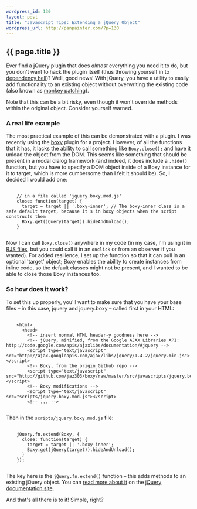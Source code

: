 ```yaml
--- 
wordpress_id: 130
layout: post
title: "Javascript Tips: Extending a jQuery Object"
wordpress_url: http://panpainter.com/?p=130
---
```


## {{ page.title }}

Ever find a jQuery plugin that does *almost* everything you need it to do, but you don't want to hack the plugin itself (thus throwing yourself in to [dependency hell](http://en.wikipedia.org/wiki/Dependency_hell))? Well, good news! With jQuery, you have a utility to easily add functionality to an existing object without overwriting the existing code (also known as [monkey patching](http://en.wikipedia.org/wiki/Monkey_patch)).

Note that this can be a bit risky, even though it won't override methods within the original object. Consider yourself warned.

### A real life example

The most practical example of this can be demonstrated with a plugin. I was recently using the [boxy](http://onehackoranother.com/projects/jquery/boxy/) plugin for a project. However, of all the functions that it has, it lacks the ability to call something like `Boxy.close();` and have it unload the object from the DOM. This seems like something that should be present in a modal dialog framework (and indeed, it does include a `.hide()` function, but you have to specify a DOM object inside of a Boxy instance for it to target, which is more cumbersome than I felt it should be). So, I decided I would add one:

<pre name="code" class="javascript">
  <code>
    // in a file called 'jquery.boxy.mod.js'
    close: function(target) {
      target = target || '.boxy-inner'; // The boxy-inner class is a safe default target, because it's in boxy objects when the script constructs them
      Boxy.get(jQuery(target)).hideAndUnload();
    }
  </code>
</pre>

Now I can call `Boxy.close()` anywhere in my code (in my case, I'm using it in [RJS files](http://api.rubyonrails.org/classes/ActionView/Helpers/PrototypeHelper/JavaScriptGenerator/GeneratorMethods.html), but you could call it in an `onclick` or from an observer if you wanted). For added resilience, I set up the function so that it can pull in an optional 'target' object; Boxy enables the ability to create instances from inline code, so the default classes might not be present, and I wanted to be able to close those Boxy instances too.

### So how does it work?
To set this up properly, you'll want to make sure that you have your base files &ndash; in this case, jquery and jquery.boxy &ndash; called first in your HTML:

<pre name="code" class="html">
  <code>
    &lt;html&gt;
      &lt;head&gt;
        &lt;!-- insert normal HTML header-y goodness here --&gt;
        &lt;!-- jQuery, minified, from the Google AJAX Libraries API: http://code.google.com/apis/ajaxlibs/documentation/#jquery --&gt;
        &lt;script type="text/javascript" src="http://ajax.googleapis.com/ajax/libs/jquery/1.4.2/jquery.min.js"&gt;&lt;/script&gt; 
        &lt;!-- Boxy, from the origin Github repo --&gt;
        &lt;script type="text/javascript" src="http://github.com/jaz303/boxy/raw/master/src/javascripts/jquery.boxy.js"&gt;&lt;/script&gt;
        &lt;!-- Boxy modifications --&gt;
        &lt;script type="text/javascript" src="scripts/jquery.boxy.mod.js"&gt;&lt;/script&gt;
        &lt;!-- ... --&gt;
  </code>
</pre>

Then in the `scripts/jquery.boxy.mod.js` file:

<pre name="code" class="javascript">
  <code>
    jQuery.fn.extend(Boxy, {
      close: function(target) {
        target = target || '.boxy-inner';
        Boxy.get(jQuery(target)).hideAndUnload();
      }
    });
  </code>
</pre>

The key here is the `jQuery.fn.extend()` function &ndash; this adds methods to an existing jQuery object. You can [read more about it](http://docs.jquery.com/Core/jQuery.fn.extend) on the [jQuery documentation site](http://docs.jquery.com).

And that's all there is to it! Simple, right?
